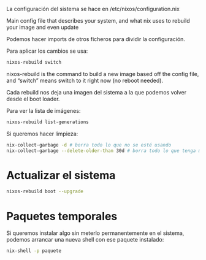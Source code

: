 La configuración del sistema se hace en /etc/nixos/configuration.nix

Main config file that describes your system, and what nix uses to rebuild your image and even update

Podemos hacer imports de otros ficheros para dividir la configuración.

Para aplicar los cambios se usa:

```bash
nixos-rebuild switch
```

nixos-rebuild is the command to build a new image based off the config file, and “switch” means switch to it right now (no reboot needed).

Cada rebuild nos deja una imagen del sistema a la que podemos volver desde el boot loader.

Para ver la lista de imágenes:

```bash
nixos-rebuild list-generations
```

Si queremos hacer limpieza:

```bash
nix-collect-garbage -d # borra todo lo que no se esté usando
nix-collect-garbage --delete-older-than 30d # borra todo lo que tenga más de 30 días
```

# Actualizar el sistema

```bash
nixos-rebuild boot --upgrade
```

# Paquetes temporales

Si queremos instalar algo sin meterlo permanentemente en el sistema, podemos arrancar una nueva shell con ese paquete instalado:

```bash
nix-shell -p paquete
```
